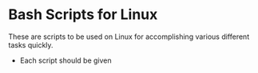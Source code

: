 # Bash Scripts for Linux
These are scripts to be used on Linux for accomplishing various different tasks quickly.
- Each script should be given 

